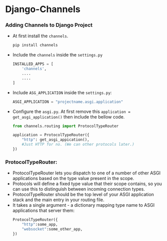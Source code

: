 # Django-Channels

### Adding Channels to Django Project
- At first install the `channels`.
    ```python
    pip install channels
    ```
- Include the `channels` inside the `settings.py`
    ```python
    INSTALLED_APPS = [
        'channels',
        ....
        ....
    ]
    ```
- Include `ASG_APPLICATION` inside the `settings.py`:
    ```python
    ASGI_APPLICATION = "projectname.asgi.application"
    ```
- Configure the `asgi.py`. At first remove this `application = get_asgi_application()` then include the bellow code.
    ```python
    from channels.routing import ProtocolTypeRouter
    
    application = ProtocolTypeRouter({
        "http": get_asgi_appication(),
        #Just HTTP for no. (We can other protocols later.)
    })
    ```


### **ProtocolTypeRouter:** 
- ProtocolTypeRouter lets you dispatch to one of a number of other ASGI applications based on the type value present in the scope.
- Protocols will define a fixed type value that their scope contains, so you can use this to distinguish between incoming connection types.
- ProtocolTypeRouter should be the top level of your ASGI application stack and the main entry in your routing file.
- It takes a single argument - a dictionary mapping type name to ASGI applications that server them:
    ```python
    ProtocolTypeRouter({
        "http":some_app,
        "websocket":some_other_app,
    })
    ```